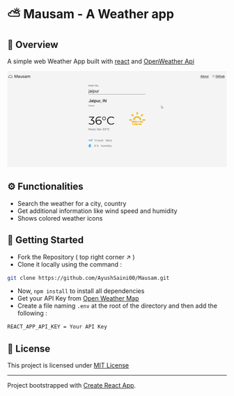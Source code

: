 # ⛅ Mausam - A Weather app

## 🎉 Overview
A simple web Weather App built with [react](https://reactjs.org/) and [OpenWeather Api](https://openweathermap.org/api)

![Mausam Demo](https://github.com/JVGrace/React-Project-Mausum/blob/main/public/demo.gif)

## ⚙ Functionalities
- Search the weather for a city, country
- Get additional information like wind speed and humidity
- Shows colored weather icons

## 🚀 Getting Started
- Fork the Repository ( top right corner ↗ )
- Clone it locally using the command :
```sh
git clone https://github.com/AyushSaini00/Mausam.git
```
- Now, `npm install` to install all dependencies
- Get your API Key from [Open Weather Map](https://openweathermap.org/api)
- Create a file naming `.env` at the root of the directory and then add the following :
```sh
REACT_APP_API_KEY = Your API Key
```

## 📜 License
This project is licensed under [MIT License](https://github.com/JVGrace/React-Project-Mausum/blob/main/LICENSE)

---

Project bootstrapped with [Create React App](https://github.com/facebook/create-react-app).